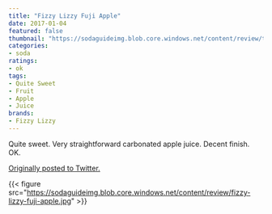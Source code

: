 ```yaml
---
title: "Fizzy Lizzy Fuji Apple"
date: 2017-01-04
featured: false
thumbnail: "https://sodaguideimg.blob.core.windows.net/content/review/thumbs/fizzy-lizzy-fuji-apple.jpg"
categories:
- soda
ratings:
- ok
tags:
- Quite Sweet
- Fruit
- Apple
- Juice
brands:
- Fizzy Lizzy
---
```


Quite sweet. Very straightforward carbonated apple juice. Decent finish. OK.

[Originally posted to Twitter.](https://twitter.com/Cavorter/status/816720163965956096)

{{< figure src="https://sodaguideimg.blob.core.windows.net/content/review/fizzy-lizzy-fuji-apple.jpg" >}}

